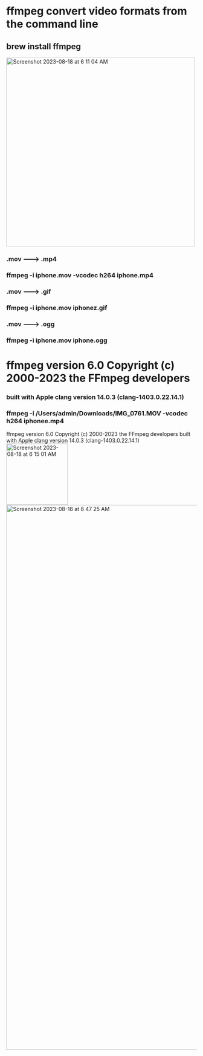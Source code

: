 # ffmpeg convert video formats from the command line

## brew install ffmpeg

<img width="499" alt="Screenshot 2023-08-18 at 6 11 04 AM" src="https://github.com/sudo-self/ffmpeg/assets/119916323/631ad4c4-c978-4c24-b509-d8bb93bb4249">

### .mov ---> .mp4

### ffmpeg -i iphone.mov -vcodec h264 iphone.mp4

### .mov ---> .gif

### ffmpeg -i iphone.mov iphonez.gif

### .mov ---> .ogg

### ffmpeg -i iphone.mov iphone.ogg

# ffmpeg version 6.0 Copyright (c) 2000-2023 the FFmpeg developers
### built with Apple clang version 14.0.3 (clang-1403.0.22.14.1)
 
###  ffmpeg -i /Users/admin/Downloads/IMG_0761.MOV  -vcodec h264 iphonee.mp4
ffmpeg version 6.0 Copyright (c) 2000-2023 the FFmpeg developers
  built with Apple clang version 14.0.3 (clang-1403.0.22.14.1)
<img width="162" alt="Screenshot 2023-08-18 at 6 15 01 AM" src="https://github.com/sudo-self/ffmpeg/assets/119916323/9892f8ea-64a8-4de7-9d3e-377d05f197d7">
<img width="1440" alt="Screenshot 2023-08-18 at 8 47 25 AM" src="https://github.com/sudo-self/ffmpeg/assets/119916323/99e85dd0-d871-4bc6-be19-5d15e8f4e4ae">


